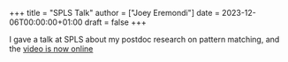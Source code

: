 +++
title = "SPLS Talk"
author = ["Joey Eremondi"]
date = 2023-12-06T00:00:00+01:00
draft = false
+++

I gave a talk at SPLS about my postdoc research on pattern matching, and the [video is now online](https://www.youtube.com/watch?v=t-9coCh3mOE)
